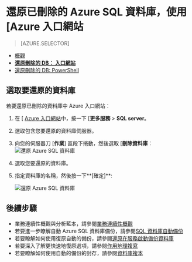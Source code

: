 <properties
    pageTitle="還原已刪除的 Azure SQL 資料庫 （Azure 入口網站） |Microsoft Azure"
    description="還原已刪除的 Azure SQL 資料庫 （Azure 入口網站）。"
    services="sql-database"
    documentationCenter=""
    authors="stevestein"
    manager="jhubbard"
    editor=""/>

<tags
    ms.service="sql-database"
    ms.devlang="NA"
    ms.date="10/12/2016"
    ms.author="sstein"
    ms.workload="NA"
    ms.topic="article"
    ms.tgt_pltfrm="NA"/>


# <a name="restore-a-deleted-azure-sql-database-using-the-azure-portal"></a>還原已刪除的 Azure SQL 資料庫，使用 [Azure 入口網站

> [AZURE.SELECTOR]
- [概觀](sql-database-recovery-using-backups.md)
- [**還原刪除的 DB︰ 入口網站**](sql-database-restore-deleted-database-portal.md)
- [還原刪除的 DB: PowerShell](sql-database-restore-deleted-database-powershell.md)

## <a name="select-the-database-to-restore"></a>選取要還原的資料庫 

若要還原已刪除的資料庫中 Azure 入口網站︰

1.  在 [ [Azure 入口網站](https://portal.azure.com)中，按一下 [**更多服務** > **SQL server**。
3.  選取包含您要還原的資料庫伺服器。
4.  向您的伺服器刀 [**作業**] 區段下捲動，然後選取 [**刪除資料庫**︰![還原 Azure SQL 資料庫](./media/sql-database-restore-deleted-database-portal/restore-deleted-trashbin.png)
5.  選取您要還原的資料庫。
6.  指定資料庫的名稱，然後按一下**[確定]**:

    ![還原 Azure SQL 資料庫](./media/sql-database-restore-deleted-database-portal/restore-deleted.png)


## <a name="next-steps"></a>後續步驟

- 業務連續性概觀與分析藍本，請參閱[業務連續性概觀](sql-database-business-continuity.md)
- 若要進一步瞭解自動 Azure SQL 資料庫備份，請參閱[SQL 資料庫自動備份](sql-database-automated-backups.md)
- 若要瞭解如何使用復原自動的備份，請參閱[還原在服務啟動備份資料庫](sql-database-recovery-using-backups.md)
- 若要深入了解更快速地復原選項，請參閱[作用地理複寫](sql-database-geo-replication-overview.md)  
- 若要瞭解如何使用自動的備份的封存，請參閱[資料庫複本](sql-database-copy.md)
